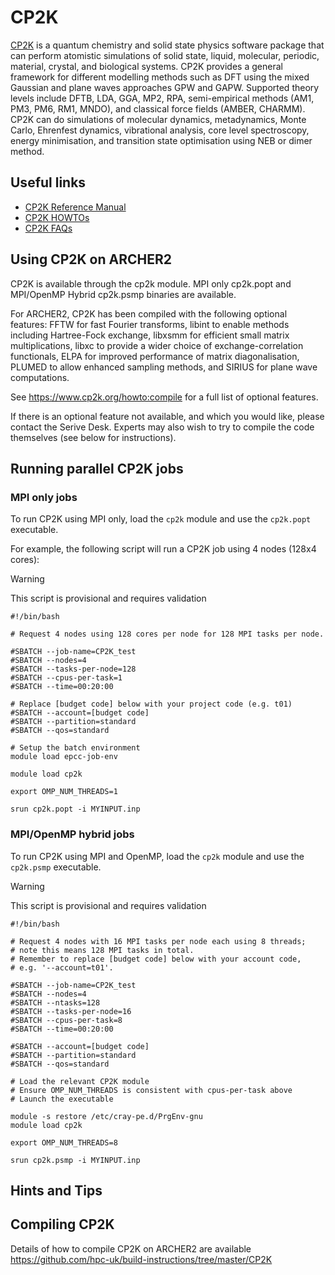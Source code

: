 # CP2K

[CP2K](https://www.cp2k.org/) is a quantum chemistry and solid state
physics software package that can perform atomistic simulations of solid
state, liquid, molecular, periodic, material, crystal, and biological
systems. CP2K provides a general framework for different modelling
methods such as DFT using the mixed Gaussian and plane waves approaches
GPW and GAPW. Supported theory levels include DFTB, LDA, GGA, MP2, RPA,
semi-empirical methods (AM1, PM3, PM6, RM1, MNDO), and classical force
fields (AMBER, CHARMM). CP2K can do simulations of molecular dynamics,
metadynamics, Monte Carlo, Ehrenfest dynamics, vibrational analysis,
core level spectroscopy, energy minimisation, and transition state
optimisation using NEB or dimer method.

## Useful links

  - [CP2K Reference Manual](https://manual.cp2k.org/#gsc.tab=0)
  - [CP2K HOWTOs](https://www.cp2k.org/howto)
  - [CP2K FAQs](https://www.cp2k.org/faq)

## Using CP2K on ARCHER2

CP2K is available through the <span class="title-ref">cp2k</span>
module. MPI only <span class="title-ref">cp2k.popt</span> and MPI/OpenMP
Hybrid <span class="title-ref">cp2k.psmp</span> binaries are available.

For ARCHER2, CP2K has been compiled with the following optional
features: FFTW for fast Fourier transforms,
<span class="title-ref">libint</span> to enable methods including
Hartree-Fock exchange, <span class="title-ref">libxsmm</span> for
efficient small matrix multiplications,
<span class="title-ref">libxc</span> to provide a wider choice of
exchange-correlation functionals, ELPA for improved performance of
matrix diagonalisation, PLUMED to allow enhanced sampling methods, and
SIRIUS for plane wave computations.

See <https://www.cp2k.org/howto:compile> for a full list of optional
features.

If there is an optional feature not available, and which you would like,
please contact the Serive Desk. Experts may also wish to try to compile
the code themselves (see below for instructions).

## Running parallel CP2K jobs

### MPI only jobs

To run CP2K using MPI only, load the `cp2k` module and use the
`cp2k.popt` executable.

For example, the following script will run a CP2K job using 4 nodes
(128x4 cores):

<div class="warning">

<div class="admonition-title">

Warning

</div>

This script is provisional and requires validation

</div>

    #!/bin/bash
    
    # Request 4 nodes using 128 cores per node for 128 MPI tasks per node.
    
    #SBATCH --job-name=CP2K_test
    #SBATCH --nodes=4
    #SBATCH --tasks-per-node=128
    #SBATCH --cpus-per-task=1
    #SBATCH --time=00:20:00
    
    # Replace [budget code] below with your project code (e.g. t01)
    #SBATCH --account=[budget code]
    #SBATCH --partition=standard
    #SBATCH --qos=standard
    
    # Setup the batch environment
    module load epcc-job-env
    
    module load cp2k
    
    export OMP_NUM_THREADS=1
    
    srun cp2k.popt -i MYINPUT.inp

### MPI/OpenMP hybrid jobs

To run CP2K using MPI and OpenMP, load the `cp2k` module and use the
`cp2k.psmp` executable.

<div class="warning">

<div class="admonition-title">

Warning

</div>

This script is provisional and requires validation

</div>

    #!/bin/bash
    
    # Request 4 nodes with 16 MPI tasks per node each using 8 threads;
    # note this means 128 MPI tasks in total.
    # Remember to replace [budget code] below with your account code,
    # e.g. '--account=t01'.
    
    #SBATCH --job-name=CP2K_test
    #SBATCH --nodes=4
    #SBATCH --ntasks=128
    #SBATCH --tasks-per-node=16
    #SBATCH --cpus-per-task=8
    #SBATCH --time=00:20:00
    
    #SBATCH --account=[budget code]
    #SBATCH --partition=standard
    #SBATCH --qos=standard
    
    # Load the relevant CP2K module
    # Ensure OMP_NUM_THREADS is consistent with cpus-per-task above
    # Launch the executable
    
    module -s restore /etc/cray-pe.d/PrgEnv-gnu
    module load cp2k
    
    export OMP_NUM_THREADS=8
    
    srun cp2k.psmp -i MYINPUT.inp

## Hints and Tips

## Compiling CP2K

Details of how to compile CP2K on ARCHER2 are available
<https://github.com/hpc-uk/build-instructions/tree/master/CP2K>
